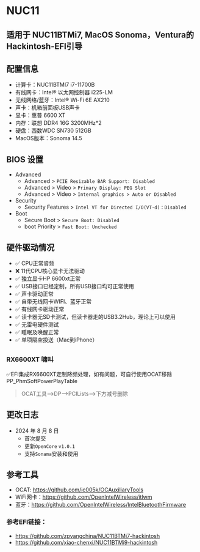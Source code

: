 # NUC11
## 适用于 NUC11BTMi7, MacOS Sonoma，Ventura的Hackintosh-EFI引导
## 配置信息
- 计算卡：NUC11BTMI7 i7-11700B
- 有线网卡：Intel® 以太网控制器 i225-LM
- 无线网络/蓝牙：Intel® Wi-Fi 6E AX210
- 声卡：机箱前面板USB声卡
- 显卡：惠普 6600 XT
- 内存：联想 DDR4 16G 3200MHz*2
- 硬盘：西数WDC SN730  512GB
- MacOS版本：Sonoma 14.5
  
## BIOS 设置
- Advanced
  - Advanced > `PCIE Resizable BAR Support: Disabled`
  - Advanced > Video > `Primary Display: PEG Slot`
  - Advanced > Video > `Internal graphics > Auto or Disabled`
- Security
  - Security Features > `Intel VT for Directed I/O(VT-d)：Disabled`
- Boot
  - Secure Boot > `Secure Boot: Disabled`
  - boot Priority > `Fast Boot: Unchecked`
 
 ## 硬件驱动情况
- ✅ CPU正常睿频
- ❌ 11代CPU核心显卡无法驱动
- ✅ 独立显卡HP 6600xt正常
- ✅ USB接口已经定制，所有USB接口均可正常使用
- ✅ 声卡驱动正常
- ✅ 自带无线网卡WIFI、蓝牙正常
- ✅ 有线网卡驱动正常
- ✅ 读卡器无SD卡测试，但读卡器走的USB3.2Hub，理论上可以使用
- ✅ 无雷电硬件测试
- ✅ 睡眠及唤醒正常
- ✅ 单项隔空投送（Mac到iPhone）

##
### RX6600XT 啸叫
 ✅EFI集成RX6600XT定制降频处理，如有问题，可自行使用OCAT移除PP_PhmSoftPowerPlayTable
 > OCAT工具-->DP-->PCILists-->下方减号删除


## 更改日志

- 2024 年 8 月 8 日
  - 首次提交
  - 更新`OpenCore` `v1.0.1`
  - 支持`Sonama`安装和使用
## 参考工具
- OCAT: https://github.com/ic005k/OCAuxiliaryTools
- WiFi网卡：https://github.com/OpenIntelWireless/itlwm
- 蓝牙：https://github.com/OpenIntelWireless/IntelBluetoothFirmware


### 参考EFI链接：
- https://github.com/zpyangchina/NUC11BTMi7-hackintosh
- https://github.com/xiao-chenxi/NUC11BTMi9-hackintosh

